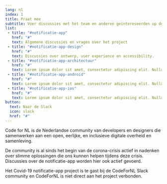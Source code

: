 ```yaml
---
lang: nl
index: 1
title: Praat mee
subtitle: Voer discussies met het team en anderen geintereseerden op de CodeForNL Slack community
list:
 - title: "#notificatie-app"
   href: "#"
   text: Algemene discussies en vragen over het project
 - title: "#notificatie-app-design"
   href: "#"
   text: Discussies over ontwerp, user experience en accessibility. 
 - title: "#notificatie-app-architectuur"
   href: "#"
   text: Lorem ipsum dolor sit amet, consectetur adipiscing elit. Nulla finibus cursus. 
 - title: "#notificatie-app-android"
   href: "#"
   text: Lorem ipsum dolor sit amet, consectetur adipiscing elit. Nulla finibus cursus. 
 - title: "#notificatie-app-ios"
   href: "#"
   text: Lorem ipsum dolor sit amet, consectetur adipiscing elit. Nulla finibus cursus. 
button:
  text: Naar de Slack
  icon: slack
  href: "#"
---
```

Code for NL is de Nederlandse community van developers en designers die samenwerken aan een open, eerlijke, en inclusieve digitale overheid en samenleving.

De community is al sinds het begin van de corona-crisis actief in nadenken over slimme oplossingen die ons kunnen helpen tijdens deze crisis. Discussies over de notificatie-app worden hier ook actief gevoerd.

Het Covid-19 notificatie-app project is te gast bij de CodeForNL Slack community en CodeForNL is niet direct aan het project verbonden.
